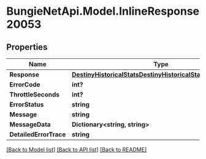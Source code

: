 # BungieNetApi.Model.InlineResponse20053
## Properties

Name | Type | Description | Notes
------------ | ------------- | ------------- | -------------
**Response** | [**DestinyHistoricalStatsDestinyHistoricalStatsAccountResult**](DestinyHistoricalStatsDestinyHistoricalStatsAccountResult.md) |  | [optional] 
**ErrorCode** | **int?** |  | [optional] 
**ThrottleSeconds** | **int?** |  | [optional] 
**ErrorStatus** | **string** |  | [optional] 
**Message** | **string** |  | [optional] 
**MessageData** | **Dictionary<string, string>** |  | [optional] 
**DetailedErrorTrace** | **string** |  | [optional] 

[[Back to Model list]](../README.md#documentation-for-models) [[Back to API list]](../README.md#documentation-for-api-endpoints) [[Back to README]](../README.md)

